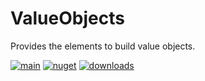 # ValueObjects

Provides the elements to build value objects.

[![main](https://img.shields.io/github/actions/workflow/status/jscarle/LightResults.Extensions/main.yml?logo=github)](https://github.com/jscarle/LightResults.Extensions)
[![nuget](https://img.shields.io/nuget/v/LightResults.Extensions.ValueObjects)](https://www.nuget.org/packages/LightResults.Extensions.ValueObjects)
[![downloads](https://img.shields.io/nuget/dt/LightResults.Extensions.ValueObjects)](https://www.nuget.org/packages/LightResults.Extensions.ValueObjects)
